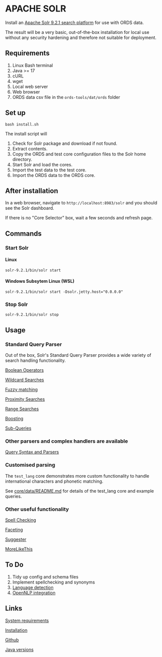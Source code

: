 # APACHE SOLR

Install an [Apache Solr 9.2.1 search platform](https://solr.apache.org/) for use with ORDS data.

The result will be a very basic, out-of-the-box installation for local use without any security hardening and therefore not suitable for deployment.

## Requirements

1. Linux Bash terminal
2. Java >= 17
3. cURL
4. wget
5. Local web server
6. Web browser
7. ORDS data csv file in the `ords-tools/dat/ords` folder

## Set up

`bash install.sh`

The install script will

1. Check for Solr package and download if not found.
2. Extract contents.
3. Copy the ORDS and test core configuration files to the Solr home directory.
4. Start Solr and load the cores.
5. Import the test data to the test core.
6. Import the ORDS data to the ORDS core.

## After installation

In a web browser, navigate to `http://localhost:8983/solr` and you should see the Solr dashboard.

If there is no "Core Selector" box, wait a few seconds and refresh page.

## Commands

### Start Solr

#### Linux

`solr-9.2.1/bin/solr start`

#### Windows Subsytem Linux (WSL)

`solr-9.2.1/bin/solr start -Dsolr.jetty.host="0.0.0.0"`

### Stop Solr

`solr-9.2.1/bin/solr stop`

## Usage

### Standard Query Parser

Out of the box, Solr's Standard Query Parser provides a wide variety of search handling functionality.

[Boolean Operators](https://solr.apache.org/guide/solr/latest/query-guide/standard-query-parser.html#boolean-operators-supported-by-the-standard-query-parser)

[Wildcard Searches](https://solr.apache.org/guide/solr/latest/query-guide/standard-query-parser.html#wildcard-searches)

[Fuzzy matching](https://solr.apache.org/guide/solr/latest/query-guide/standard-query-parser.html#fuzzy-searches)

[Proximity Searches](https://solr.apache.org/guide/solr/latest/query-guide/standard-query-parser.html#proximity-searches)

[Range Searches](https://solr.apache.org/guide/solr/latest/query-guide/standard-query-parser.html#range-searches)

[Boosting](https://solr.apache.org/guide/solr/latest/query-guide/standard-query-parser.html#boosting-a-term-with)

[Sub-Queries](https://solr.apache.org/guide/solr/latest/query-guide/standard-query-parser.html#grouping-terms-to-form-sub-queries)

### Other parsers and complex handlers are available

[Query Syntax and Parsers](https://solr.apache.org/guide/solr/latest/query-guide/query-syntax-and-parsers.html)

### Customised parsing

The `test_lang` core demonstrates more custom functionality to handle international characters and phonetic matching.

See [core/data/README.md](core/data/README.md) for details of the test_lang core and example queries.

### Other useful functionality

[Spell Checking](https://solr.apache.org/guide/solr/latest/query-guide/spell-checking.html)

[Faceting](https://solr.apache.org/guide/solr/latest/query-guide/faceting.html)

[Suggester](https://solr.apache.org/guide/solr/latest/query-guide/suggester.html)

[MoreLikeThis](https://solr.apache.org/guide/solr/latest/query-guide/morelikethis.html)

## To Do

1. Tidy up config and schema files
2. Implement spellchecking and synonyms
3. [Language detection](https://solr.apache.org/guide/solr/latest/indexing-guide/language-detection.html)
4. [OpenNLP integration](https://solr.apache.org/guide/solr/latest/indexing-guide/language-analysis.html#opennlp-integration)

## Links

[System requirements](https://solr.apache.org/guide/solr/latest/deployment-guide/system-requirements.html)

[Installation](https://solr.apache.org/guide/solr/latest/deployment-guide/installing-solr.html)

[Github](https://github.com/apache/solr)

[Java versions](https://endoflife.date/java)